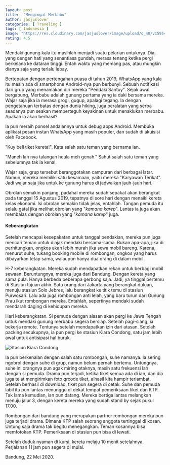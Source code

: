 ```yaml
---
layout: post
title:  "Mengingat Merbabu"
author: jasjuslover
categories: [ Traveling ]
tags: [ Indonesia ]
image: "https://res.cloudinary.com/jasjuslover/image/upload/q_40/v1595472585/blog-husnikamal/merbabu_gno6ik.jpg"
rating: 4.5
---
```


Mendaki gunung kala itu masihlah menjadi suatu pelarian untuknya. Dia, yang dengan hati yang senantiasa gundah, merasa tenang ketika pergi berkelana ke dataran tinggi. Entah waktu yang memang pas, atau mungkin dianya saja yang terlalu lebay.

Bertepatan dengan pertengahan puasa di tahun 2019, WhatsApp yang kala itu masih ada di smartphone Android-nya pun berbunyi. Sebuah notifikasi dari grup yang menamakan diri mereka "Pendaki Santuy". Sejak awal bergabung, Merbabu adalah gunung pertama yang ia daki bersama mereka. Wajar saja jika ia merasa grogi, gugup, apalagi tegang. Ia dengan pengetahuan terbatas dengan dunia hiking, juga peralatan yang serba seadanya pun seakan memperteguh keyakinan untuk menaklukan merbabu. Apakah ia akan berhasil?

Ia pun meraih ponsel andalannya untuk debug apps Android. Membuka aplikasi pesan instan WhatsApp yang masih populer, dan sudah di akuisisi oleh Facebook.

"Kuy beli tiket kereta!". Kata salah satu teman yang bernama ian.

"Maneh lah nya talangan heula meh genah." Sahut salah satu teman yang sebelumnya tak ia kenal.

Wajar saja, grup tersebut beranggotakan campuran dari berbagai latar. Namun, mereka memiliki satu kesamaan, yaitu mereka "Karyawan Terikat". Jadi wajar saja jika untuk ke gunung harus di jadwalkan jauh-jauh hari.

Obrolan semakin panjang, padahal mereka sudah sepakat akan berangkat pada tanggal 15 Agustus 2019, tepatnya di sore hari dengan menaiki kereta kelas ekonomi. Isi obrolan semakin tidak jelas, entahlah. Tangan pemuda itu selalu gatal jika melihat obrolan yang "<em>kamana karep</em>". Lantas ia juga akan membalas dengan obrolan yang "<em>kamana karep</em>" juga.

#### Keberangkatan

Setelah mencapai kesepakatan untuk tanggal pendakian, mereka pun juga mencari teman untuk diajak mendaki bersama-sama. Bukan apa-apa, jika di perhitungkan, ongkos akan lebih murah jika sewa mobil bareng. Karena, menurut suhe, tukang booking mobile di rombongan, ongkos yang harus dibayarkan tetap sama, walaupun hanya dua orang di dalam mobil.

H-7 keberangkatan. Mereka sudah mendapatkan rekan untuk berbagi mobil sewaan. Beruntungnya, mereka juga dari Bandung. Dengan kereta yang sama pula. Hanya berbeda beberapa gerbong saja. Jadi, ya tinggal bertemu di Stasiun tujuan akhir. Satu orang dari Jakarta yang berangkat duluan, menuju stasiun Solo Jebres, lalu berangkat ke titik temu di stasiun Purwosari. Lalu ada juga rombongan anti lelah, yang baru turun dari Gunung Prau ikut rombongan mereka. Entahlah, sepertinya mendaki sudah mendarah daging di kehidupan mereka.

Hari keberangkatan. Si pemuda dengan alasan akan pergi ke Jawa Tengah untuk mendaki gunung merbabu segera bersiap. Setelah pagi-siang, ia bekerja remote. Tentunya setelah mendapatkan izin dari atasan. Setelah packing secukupnya, ia pun pergi ke stasiun Kiara Condong, satu jam lebih awal untuk antisipasi hal buruk.

![Stasiun Kiara Condong](https://res.cloudinary.com/jasjuslover/image/upload/q_40/v1595472587/blog-husnikamal/kiara-condong_t1wirm.jpg)

Ia pun berkenalan dengan salah satu rombongan, suhe namanya. Ia sering ngobrol dengan suhe di grup, namun belum pernah bertemu. Untungnya, suhe ini orangnya pun agak miring otaknya, masih satu frekuensi lah dengan si pemuda. Drama pun terjadi, ketika tiket semua ada di ian, dan dia juga telat mengirimkan foto qrcode tiket, alhasil kita hampir terlambat. Setelah berhasil di download, tiket pun segera di cetak. Suhe dan pemuda labil itu pun lantas menunggu di dekat tempat pemeriksaan tiket dan KTP. Tak lama kemudian, ian pun datang. Mereka bertiga lantas melangkah menuju jalur 3, dengan kereta mereka yang sudah stand by sejak pukul 17.00.

Rombongan dari bandung yang merupakan partner rombongan mereka pun juga terjadi drama. Dimana KTP salah seorang anggota tertinggal di kosan. Untung saja drama tak begitu menegangkan. Teman kosannya bisa memfotokan KTP. Pemeriksaan di stasiun pun bisa di lewati.

Setelah duduk nyaman di kursi, kereta melaju 10 menit setelahnya. Perjalanan 11 jam pun segera di mulai.

Bandung, 22 Mei 2020.

